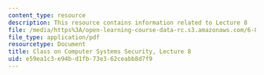 ```yaml
---
content_type: resource
description: This resource contains information related to Lecture 8
file: /media/https%3A/open-learning-course-data-rc.s3.amazonaws.com/6-858-computer-systems-security-fall-2014/e59ea1c3e94bd1fb73e362ceabb8d7f9_MIT6_858F14_lec8.pdf
file_type: application/pdf
resourcetype: Document
title: Class on Computer Systems Security, Lecture 8
uid: e59ea1c3-e94b-d1fb-73e3-62ceabb8d7f9
---
```

